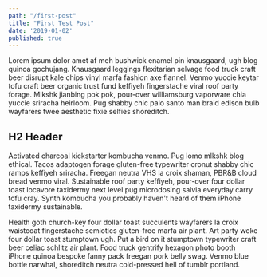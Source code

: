 ```yaml
---
path: "/first-post"
title: "First Test Post"
date: '2019-01-02'
published: true
---
```

Lorem ipsum dolor amet af meh bushwick enamel pin knausgaard, ugh blog quinoa gochujang. Knausgaard leggings flexitarian selvage food truck craft beer disrupt kale chips vinyl marfa fashion axe flannel. Venmo yuccie keytar tofu craft beer organic trust fund keffiyeh fingerstache viral roof party forage. Mlkshk jianbing pok pok, pour-over williamsburg vaporware chia yuccie sriracha heirloom. Pug shabby chic palo santo man braid edison bulb wayfarers twee aesthetic fixie selfies shoreditch.

## H2 Header
Activated charcoal kickstarter kombucha venmo. Pug lomo mlkshk blog ethical. Tacos adaptogen forage gluten-free typewriter cronut shabby chic ramps keffiyeh sriracha. Freegan neutra VHS la croix shaman, PBR&B cloud bread venmo viral. Sustainable roof party keffiyeh, pour-over four dollar toast locavore taxidermy next level pug microdosing salvia everyday carry tofu cray. Synth kombucha you probably haven't heard of them iPhone taxidermy sustainable.

Health goth church-key four dollar toast succulents wayfarers la croix waistcoat fingerstache semiotics gluten-free marfa air plant. Art party woke four dollar toast stumptown ugh. Put a bird on it stumptown typewriter craft beer celiac schlitz air plant. Food truck gentrify hexagon photo booth iPhone quinoa bespoke fanny pack freegan pork belly swag. Venmo blue bottle narwhal, shoreditch neutra cold-pressed hell of tumblr portland.
